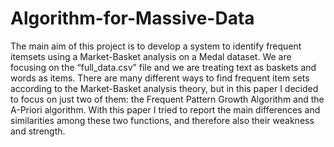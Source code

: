 # Algorithm-for-Massive-Data

The main aim of this project is to develop a system to identify frequent itemsets using a Market-Basket analysis on a Medal dataset. 
We are focusing on the “full_data.csv” file and we are treating text as baskets and words as items. 
There are many different ways to find frequent item sets according to the Market-Basket analysis theory, but in this paper I decided to focus on just two of them: the Frequent Pattern Growth Algorithm and the A-Priori algorithm. 
With this paper I tried to report the main differences and similarities among these two functions, and therefore also their weakness and strength.

